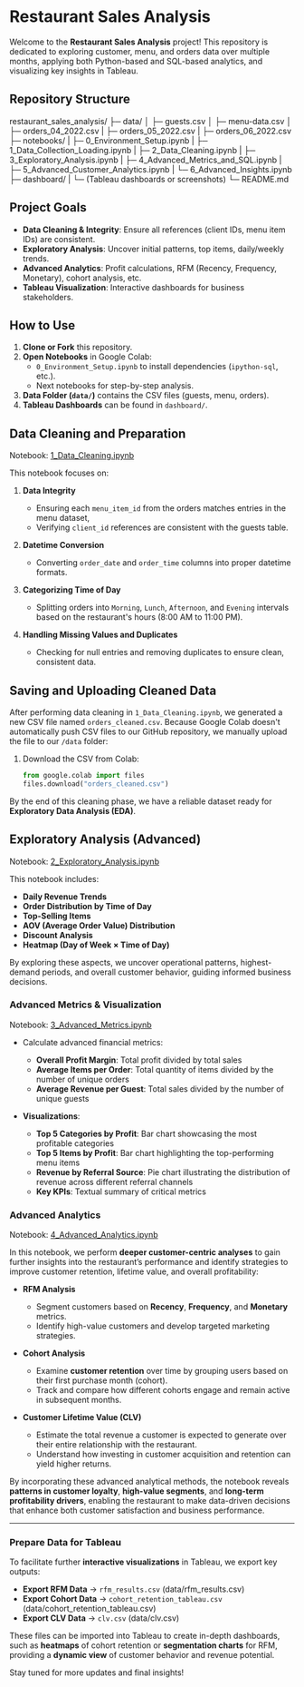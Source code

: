 # Restaurant Sales Analysis

Welcome to the **Restaurant Sales Analysis** project! 
This repository is dedicated to exploring customer, menu, and orders data over multiple months, 
applying both Python-based and SQL-based analytics, and visualizing key insights in Tableau.

## Repository Structure
restaurant_sales_analysis/
                     ├─ data/ 
                     │     ├─ guests.csv 
                     │     ├─ menu-data.csv 
                     │     ├─ orders_04_2022.csv
                     |     ├─ orders_05_2022.csv
                     |     ├─ orders_06_2022.csv 
                     ├─ notebooks/
                     |     ├─ 0_Environment_Setup.ipynb
                     |     ├─ 1_Data_Collection_Loading.ipynb 
                     |     ├─ 2_Data_Cleaning.ipynb
                     |     ├─ 3_Exploratory_Analysis.ipynb
                     |     ├─ 4_Advanced_Metrics_and_SQL.ipynb 
                     |     ├─ 5_Advanced_Customer_Analytics.ipynb 
                     |     └─ 6_Advanced_Insights.ipynb 
                     ├─ dashboard/
                     |     └─ (Tableau dashboards or screenshots) 
                     └─ README.md

## Project Goals

- **Data Cleaning & Integrity**: Ensure all references (client IDs, menu item IDs) are consistent.
- **Exploratory Analysis**: Uncover initial patterns, top items, daily/weekly trends.
- **Advanced Analytics**: Profit calculations, RFM (Recency, Frequency, Monetary), cohort analysis, etc.
- **Tableau Visualization**: Interactive dashboards for business stakeholders.

## How to Use

1. **Clone or Fork** this repository.
2. **Open Notebooks** in Google Colab:
   - `0_Environment_Setup.ipynb` to install dependencies (`ipython-sql`, etc.).
   - Next notebooks for step-by-step analysis.
3. **Data Folder (`data/`)** contains the CSV files (guests, menu, orders).
4. **Tableau Dashboards** can be found in `dashboard/`.

## Data Cleaning and Preparation

Notebook: [1_Data_Cleaning.ipynb](notebooks/1_Data_Cleaning.ipynb)

This notebook focuses on:

1. **Data Integrity**  
   - Ensuring each `menu_item_id` from the orders matches entries in the menu dataset,  
   - Verifying `client_id` references are consistent with the guests table.

2. **Datetime Conversion**  
   - Converting `order_date` and `order_time` columns into proper datetime formats.

3. **Categorizing Time of Day**  
   - Splitting orders into `Morning`, `Lunch`, `Afternoon`, and `Evening` intervals based on the restaurant's hours (8:00 AM to 11:00 PM).

4. **Handling Missing Values and Duplicates**  
   - Checking for null entries and removing duplicates to ensure clean, consistent data.


## Saving and Uploading Cleaned Data

After performing data cleaning in `1_Data_Cleaning.ipynb`, we generated a new CSV file named `orders_cleaned.csv`. Because Google Colab doesn't automatically push CSV files to our GitHub repository, we manually upload the file to our `/data` folder:

1. Download the CSV from Colab:
   ```python
   from google.colab import files
   files.download("orders_cleaned.csv")


By the end of this cleaning phase, we have a reliable dataset ready for **Exploratory Data Analysis (EDA)**.

## Exploratory Analysis (Advanced)

Notebook: [2_Exploratory_Analysis.ipynb](notebooks/2_Exploratory_Analysis.ipynb)

This notebook includes:
- **Daily Revenue Trends**
- **Order Distribution by Time of Day**
- **Top-Selling Items** 
- **AOV (Average Order Value) Distribution**
- **Discount Analysis**
- **Heatmap (Day of Week × Time of Day)**

By exploring these aspects, we uncover operational patterns, highest-demand periods, and overall customer behavior, guiding informed business decisions.

### Advanced Metrics & Visualization

Notebook: [3_Advanced_Metrics.ipynb](notebooks/3_Advanced_Metrics.ipynb)

- Calculate advanced financial metrics:
  - **Overall Profit Margin**: Total profit divided by total sales
  - **Average Items per Order**: Total quantity of items divided by the number of unique orders
  - **Average Revenue per Guest**: Total sales divided by the number of unique guests

- **Visualizations**:
  - **Top 5 Categories by Profit**: Bar chart showcasing the most profitable categories
  - **Top 5 Items by Profit**: Bar chart highlighting the top-performing menu items
  - **Revenue by Referral Source**: Pie chart illustrating the distribution of revenue across different referral channels
  - **Key KPIs**: Textual summary of critical metrics

###  Advanced Analytics

Notebook: [4_Advanced_Analytics.ipynb](notebooks/4_Advanced_Analytics.ipynb)

In this notebook, we perform **deeper customer-centric analyses** to gain further insights into the restaurant’s performance and identify strategies to improve customer retention, lifetime value, and overall profitability:

- **RFM Analysis**  
  - Segment customers based on **Recency**, **Frequency**, and **Monetary** metrics.  
  - Identify high-value customers and develop targeted marketing strategies.

- **Cohort Analysis**  
  - Examine **customer retention** over time by grouping users based on their first purchase month (cohort).  
  - Track and compare how different cohorts engage and remain active in subsequent months.

- **Customer Lifetime Value (CLV)**  
  - Estimate the total revenue a customer is expected to generate over their entire relationship with the restaurant.  
  - Understand how investing in customer acquisition and retention can yield higher returns.

By incorporating these advanced analytical methods, the notebook reveals **patterns in customer loyalty**, **high-value segments**, and **long-term profitability drivers**, enabling the restaurant to make data-driven decisions that enhance both customer satisfaction and business performance.

---

###  Prepare Data for Tableau

To facilitate further **interactive visualizations** in Tableau, we export key outputs:

- **Export RFM Data** → `rfm_results.csv` (data/rfm_results.csv)  
- **Export Cohort Data** → `cohort_retention_tableau.csv` (data/cohort_retention_tableau.csv)  
- **Export CLV Data** → `clv.csv` (data/clv.csv)   

These files can be imported into Tableau to create in-depth dashboards, such as **heatmaps** of cohort retention or **segmentation charts** for RFM, providing a **dynamic view** of customer behavior and revenue potential.



Stay tuned for more updates and final insights!
